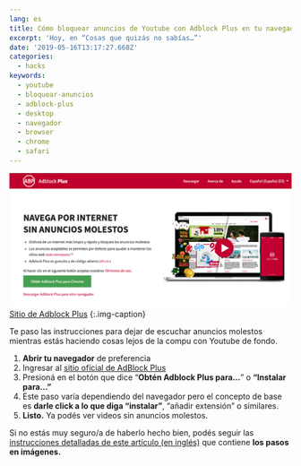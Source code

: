 ```yaml
---
lang: es
title: Cómo bloquear anuncios de Youtube con Adblock Plus en tu navegador
excerpt: 'Hoy, en “Cosas que quizás no sabías…”'
date: '2019-05-16T13:17:27.668Z'
categories:
  - hacks
keywords:
  - youtube
  - bloquear-anuncios
  - adblock-plus
  - desktop
  - navegador
  - browser
  - chrome
  - safari
---
```


![[Sitio de Adblock Plus](https://adblockplus.org/)](img/1__QAi2UndFZsIGpSOcWJS4TQ.png)
[Sitio de Adblock Plus](https://adblockplus.org/)
{:.img-caption}

Te paso las instrucciones para dejar de escuchar anuncios molestos mientras estás haciendo cosas lejos de la compu con Youtube de fondo.

1.  **Abrir tu navegador** de preferencia
2.  Ingresar al [sitio oficial de AdBlock Plus](https://adblockplus.org/)
3.  Presioná en el botón que dice “**Obtén Adblock Plus para…**” o **“Instalar para…”**
4.  Este paso varía dependiendo del navegador pero el concepto de base es **darle click a lo que diga “instalar”**, “añadir extensión” o similares.
5.  **Listo.** Ya podés ver videos sin anuncios molestos.

Si no estás muy seguro/a de haberlo hecho bien, podés seguir las [instrucciones detalladas de este artículo (en inglés)](https://www.wikihow.com/Turn-Off-Ads-on-YouTube#On_Google_Chrome_sub) que contiene **los pasos en imágenes.**
